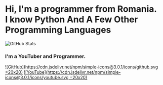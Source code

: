 # Hi, I'm a programmer from Romania. I know Python And A Few Other Programming Languages

![GitHub Stats](https://github-widgetbox.vercel.app/api/profile?username=tnaeso&data=followers,repositories,stars,commits&theme=darkmode)

### I'm a YouTuber and Programmer.

[![GitHub](https://cdn.jsdelivr.net/npm/simple-icons@3.0.1/icons/github.svg =20x20)](https://github.com/tnaeso)
[![YouTube](https://cdn.jsdelivr.net/npm/simple-icons@3.0.1/icons/youtube.svg =20x20)](https://www.youtube.com/@tnaeso)
